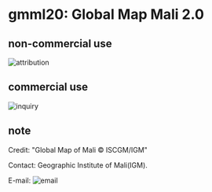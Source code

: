 # gmml20: Global Map Mali 2.0
## non-commercial use
![attribution](https://globalmaps.github.io/globalmaps/attribution.png)
## commercial use
![inquiry](https://globalmaps.github.io/globalmaps/inquiry.png)

## note
Credit: "Global Map of Mali © ISCGM/IGM"

Contact: Geographic Institute of Mali(IGM).

E-mail: ![email](https://www.iscgm.org/gmd/images/email/mali.png)
